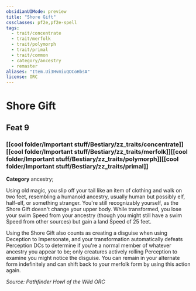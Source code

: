 ```yaml
---
obsidianUIMode: preview
title: "Shore Gift"
cssclasses: pf2e,pf2e-spell
tags:
  - trait/concentrate
  - trait/merfolk
  - trait/polymorph
  - trait/primal
  - trait/common
  - category/ancestry
  - remaster
aliases: "Item.Ui3HvmiuQOCoHbsA"
license: ORC
---
```

# Shore Gift
## Feat 9
### [[cool folder/Important stuff/Bestiary/zz_traits/concentrate]][[cool folder/Important stuff/Bestiary/zz_traits/merfolk]][[cool folder/Important stuff/Bestiary/zz_traits/polymorph]][[cool folder/Important stuff/Bestiary/zz_traits/primal]]

**Category** ancestry; 




Using old magic, you slip off your tail like an item of clothing and walk on two feet, resembling a humanoid ancestry, usually human but possibly elf, half-elf, or something stranger. You're still recognizably yourself, as the Shore Gift doesn't change your upper body. While transformed, you lose your swim Speed from your ancestry (though you might still have a swim Speed from other sources) but gain a land Speed of 25 feet.

Using the Shore Gift also counts as creating a disguise when using Deception to Impersonate, and your transformation automatically defeats Perception DCs to determine if you're a normal member of whatever ancestry you appear to be; only creatures actively rolling Perception to examine you might notice the disguise. You can remain in your alternate form indefinitely and can shift back to your merfolk form by using this action again.

*Source: Pathfinder Howl of the Wild*
*ORC*